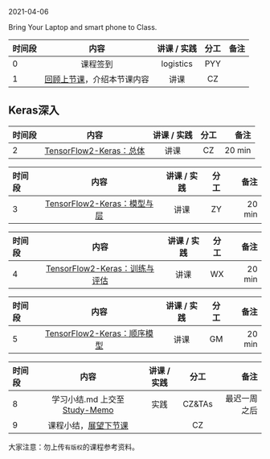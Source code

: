 2021-04-06

Bring Your Laptop and smart phone  to Class. 

|时间段  |  内容    | 讲课 / 实践     |  分工  |  备注       |
| :---  |   :----:    |   :----:    |    :----:    | ---: |
|   0   |  课程签到     |  logistics   |     PYY     |        |
|   1   |  [回顾上节课](../WW6/WW6-Plan.md)，介绍本节课内容   |  讲课 |   CZ  |    |


## Keras深入

|时间段 |  内容    | 讲课 / 实践     |  分工  |  备注       |
| :--- |   :----:    |   :----:    |    :----:    | ---: |
|   2  | [TensorFlow2-Keras：总体](../../../DeepLearning/TensorFlow2-Keras-basic.md)   | 讲课 |  CZ   |  20 min   |


|时间段 |  内容    | 讲课 / 实践     |  分工  |  备注       |
| :--- |   :----:    |   :----:    |    :----:    | ---: |
|   3  | [TensorFlow2-Keras：模型与层](../../../DeepLearning/TensorFlow2-Keras-basic.md)   | 讲课 |  ZY   |  20 min   |

|时间段 |  内容    | 讲课 / 实践     |  分工  |  备注       |
| :--- |   :----:    |   :----:    |    :----:    | ---: |
|   4  | [TensorFlow2-Keras：训练与评估](../../../DeepLearning/TensorFlow2-Keras-basic.md)   | 讲课 |  WX   |  20 min   |


|时间段 |  内容    | 讲课 / 实践     |  分工  |  备注       |
| :--- |   :----:    |   :----:    |    :----:    | ---: |
|   5  | [TensorFlow2-Keras：顺序模型](../../../DeepLearning/TensorFlow2-Keras-basic.md)   | 讲课 |  GM   |  20 min   |


|时间段  |  内容    | 讲课 / 实践     |  分工  |  备注       |
| :---  |   :----:    |   :----:    |    :----:    | ---: |
|   8   | 学习小结.md 上交至[Study-Memo](../../Study-Memo)   |  实践    |     CZ&TAs     |   最迟一周之后     |
|   9   | 课程小结，[展望下节课](../WW8/WW8-Plan.md)  |     |  CZ |   |



大家注意：勿上传``有版权``的课程参考资料。

